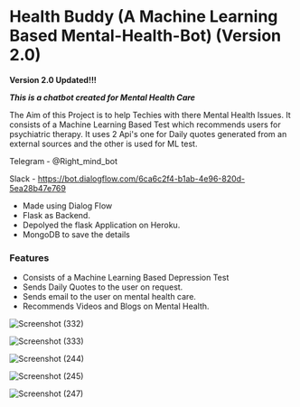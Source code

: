 # Health Buddy (A Machine Learning Based Mental-Health-Bot) (Version 2.0)

**Version 2.0 Updated!!!** 

***This is a chatbot created for Mental Health Care***

The Aim of this Project is to help Techies with there Mental Health Issues.
It consists of a Machine Learning Based Test which recommends users for psychiatric therapy.
It uses 2 Api's one for Daily quotes generated from an external sources and the other is used for ML test.


Telegram - @Right_mind_bot

Slack - https://bot.dialogflow.com/6ca6c2f4-b1ab-4e96-820d-5ea28b47e769


* Made using Dialog Flow
* Flask as Backend.
* Depolyed the flask Application on Heroku.
* MongoDB to save the details

### Features
* Consists of a Machine Learning Based Depression Test
* Sends Daily Quotes to the user on request.
* Sends email to the user on mental health care.
* Recommends Videos and Blogs on Mental Health.

![Screenshot (332)](https://user-images.githubusercontent.com/44323155/93438992-a061fa00-f8eb-11ea-99d9-ff23fc919f64.png)

![Screenshot (333)](https://user-images.githubusercontent.com/44323155/93488630-331e8b00-f924-11ea-870e-1fc10f7c8599.png)

![Screenshot (244)](https://user-images.githubusercontent.com/44323155/87670715-d53bbe80-c78d-11ea-919b-fd688870d3cd.png)


![Screenshot (245)](https://user-images.githubusercontent.com/44323155/87670721-d7058200-c78d-11ea-9eb4-f8ab262837f8.png)


![Screenshot (247)](https://user-images.githubusercontent.com/44323155/87671075-58f5ab00-c78e-11ea-9548-b13774d4d695.png)
